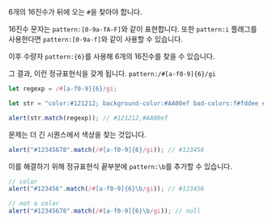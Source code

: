6개의 16진수가 뒤에 오는 `#`을 찾아야 합니다.

16진수 문자는 `pattern:[0-9a-fA-F]`와 같이 표현합니다. 또한 `pattern:i` 플래그를 사용한다면 `pattern:[0-9a-f]`와 같이 사용할 수 있습니다.

이후 수량자 `pattern:{6}`를 사용해 6개의 16진수를 찾을 수 있습니다.

그 결과, 이런 정규표현식을 갖게 됩니다. `pattern:/#[a-f0-9]{6}/gi`

```js run
let regexp = /#[a-f0-9]{6}/gi;

let str = "color:#121212; background-color:#AA00ef bad-colors:f#fddee #fd2";

alert(str.match(regexp)); // #121212,#AA00ef
```

문제는 더 긴 시퀀스에서 색상을 찾는 것입니다.

```js run
alert("#12345678".match(/#[a-f0-9]{6}/gi)); // #123456
```

이를 해결하기 위해 정규표현식 끝부분에 `pattern:\b`를 추가할 수 있습니다.

```js run
// color
alert("#123456".match(/#[a-f0-9]{6}\b/gi)); // #123456

// not a color
alert("#12345678".match(/#[a-f0-9]{6}\b/gi)); // null
```
